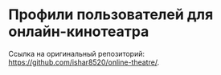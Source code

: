 # Профили пользователей для онлайн-кинотеатра

Ссылка на оригинальный репозиторий: https://github.com/ishar8520/online-theatre/.
